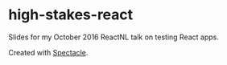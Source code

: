# high-stakes-react

Slides for my October 2016 ReactNL talk on testing React apps.

Created with [Spectacle](https://formidable.com/open-source/spectacle/ 'Formidable Labs: Spectacle').
